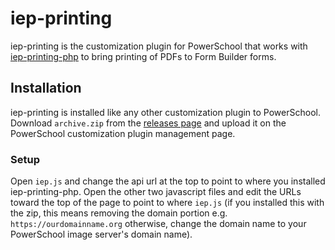 # iep-printing

iep-printing is the customization plugin for PowerSchool that works with [iep-printing-php](https://github.com/IronCountySchoolDistrict/iep-printing-php) to bring printing of PDFs to Form Builder forms.

## Installation

iep-printing is installed like any other customization plugin to PowerSchool. Download `archive.zip` from the [releases page](https://github.com/IronCountySchoolDistrict/iep-printing/releases) and upload it on the PowerSchool customization plugin management page.

### Setup

Open `iep.js` and change the api url at the top to point to where you installed iep-printing-php.
Open the other two javascript files and edit the URLs toward the top of the page to point to where `iep.js` (if you installed this with the zip, this means removing the domain portion e.g. `https://ourdomainname.org` otherwise, change the domain name to your PowerSchool image server's domain name).
